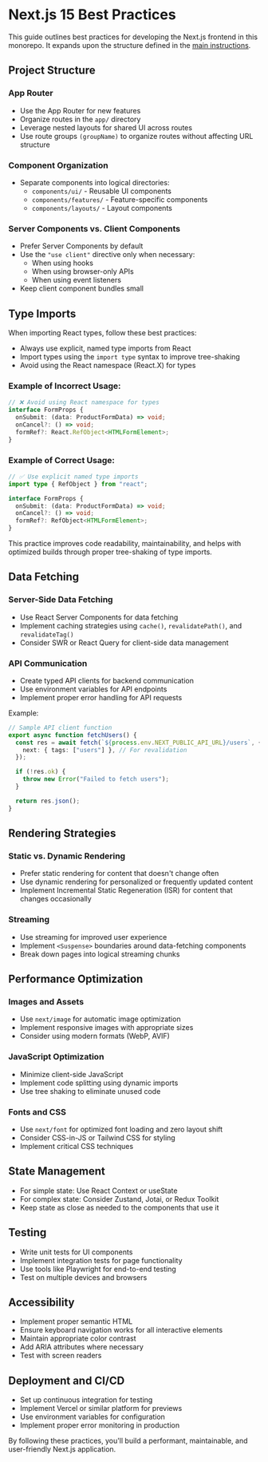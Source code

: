 # Next.js 15 Best Practices

This guide outlines best practices for developing the Next.js frontend in this monorepo. It expands upon the structure defined in the [main instructions](../copilot-instructions.md).

## Project Structure

### App Router

- Use the App Router for new features
- Organize routes in the `app/` directory
- Leverage nested layouts for shared UI across routes
- Use route groups `(groupName)` to organize routes without affecting URL structure

### Component Organization

- Separate components into logical directories:
  - `components/ui/` - Reusable UI components
  - `components/features/` - Feature-specific components
  - `components/layouts/` - Layout components

### Server Components vs. Client Components

- Prefer Server Components by default
- Use the `"use client"` directive only when necessary:
  - When using hooks
  - When using browser-only APIs
  - When using event listeners
- Keep client component bundles small

## Type Imports

When importing React types, follow these best practices:

- Always use explicit, named type imports from React
- Import types using the `import type` syntax to improve tree-shaking
- Avoid using the React namespace (React.X) for types

### Example of Incorrect Usage:

```typescript
// ❌ Avoid using React namespace for types
interface FormProps {
  onSubmit: (data: ProductFormData) => void;
  onCancel?: () => void;
  formRef?: React.RefObject<HTMLFormElement>;
}
```

### Example of Correct Usage:

```typescript
// ✅ Use explicit named type imports
import type { RefObject } from "react";

interface FormProps {
  onSubmit: (data: ProductFormData) => void;
  onCancel?: () => void;
  formRef?: RefObject<HTMLFormElement>;
}
```

This practice improves code readability, maintainability, and helps with optimized builds through proper tree-shaking of type imports.

## Data Fetching

### Server-Side Data Fetching

- Use React Server Components for data fetching
- Implement caching strategies using `cache()`, `revalidatePath()`, and `revalidateTag()`
- Consider SWR or React Query for client-side data management

### API Communication

- Create typed API clients for backend communication
- Use environment variables for API endpoints
- Implement proper error handling for API requests

Example:

```typescript
// Sample API client function
export async function fetchUsers() {
  const res = await fetch(`${process.env.NEXT_PUBLIC_API_URL}/users`, {
    next: { tags: ["users"] }, // For revalidation
  });

  if (!res.ok) {
    throw new Error("Failed to fetch users");
  }

  return res.json();
}
```

## Rendering Strategies

### Static vs. Dynamic Rendering

- Prefer static rendering for content that doesn't change often
- Use dynamic rendering for personalized or frequently updated content
- Implement Incremental Static Regeneration (ISR) for content that changes occasionally

### Streaming

- Use streaming for improved user experience
- Implement `<Suspense>` boundaries around data-fetching components
- Break down pages into logical streaming chunks

## Performance Optimization

### Images and Assets

- Use `next/image` for automatic image optimization
- Implement responsive images with appropriate sizes
- Consider using modern formats (WebP, AVIF)

### JavaScript Optimization

- Minimize client-side JavaScript
- Implement code splitting using dynamic imports
- Use tree shaking to eliminate unused code

### Fonts and CSS

- Use `next/font` for optimized font loading and zero layout shift
- Consider CSS-in-JS or Tailwind CSS for styling
- Implement critical CSS techniques

## State Management

- For simple state: Use React Context or useState
- For complex state: Consider Zustand, Jotai, or Redux Toolkit
- Keep state as close as needed to the components that use it

## Testing

- Write unit tests for UI components
- Implement integration tests for page functionality
- Use tools like Playwright for end-to-end testing
- Test on multiple devices and browsers

## Accessibility

- Implement proper semantic HTML
- Ensure keyboard navigation works for all interactive elements
- Maintain appropriate color contrast
- Add ARIA attributes where necessary
- Test with screen readers

## Deployment and CI/CD

- Set up continuous integration for testing
- Implement Vercel or similar platform for previews
- Use environment variables for configuration
- Implement proper error monitoring in production

By following these practices, you'll build a performant, maintainable, and user-friendly Next.js application.
